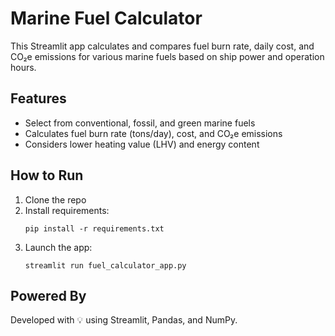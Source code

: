 # Marine Fuel Calculator

This Streamlit app calculates and compares fuel burn rate, daily cost, and CO₂e emissions for various marine fuels based on ship power and operation hours.

## Features

- Select from conventional, fossil, and green marine fuels
- Calculates fuel burn rate (tons/day), cost, and CO₂e emissions
- Considers lower heating value (LHV) and energy content

## How to Run

1. Clone the repo
2. Install requirements:
   ```
   pip install -r requirements.txt
   ```
3. Launch the app:
   ```
   streamlit run fuel_calculator_app.py
   ```

## Powered By

Developed with 💡 using Streamlit, Pandas, and NumPy.

